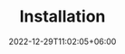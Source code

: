 ---
title: "Installation"
date: 2022-12-29T11:02:05+06:00
icon: "ti-panel"
description: "Lorem ipsum dolor sit amet ipsum dolor sit amet ipsum dolor sit amet"
type : "docs"
---